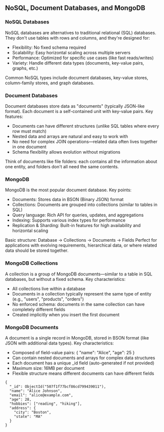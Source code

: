 ## NoSQL, Document Databases, and MongoDB

### NoSQL Databases
NoSQL databases are alternatives to traditional relational (SQL) databases. They don't use tables with rows and columns, and they're designed for:

 - Flexibility: No fixed schema required
 - Scalability: Easy horizontal scaling across multiple servers
 - Performance: Optimized for specific use cases (like fast reads/writes)
 - Variety: Handle different data types (documents, key-value pairs, graphs, etc.)

Common NoSQL types include document databases, key-value stores, column-family stores, and graph databases.

### Document Databases
Document databases store data as "documents" (typically JSON-like format). Each document is a self-contained unit with key-value pairs. Key features:

 - Documents can have different structures (unlike SQL tables where every row must match)
 - Nested data and arrays are natural and easy to work with
 - No need for complex JOIN operations—related data often lives together in one document
 - Schema flexibility allows evolution without migrations

Think of documents like file folders: each contains all the information about one entity, and folders don't all need the same contents.

### MongoDB
MongoDB is the most popular document database. Key points:

 - Documents: Stores data in BSON (Binary JSON) format
 - Collections: Documents are grouped into collections (similar to tables in SQL)
 - Query language: Rich API for queries, updates, and aggregations
 - Indexing: Supports various index types for performance
 - Replication & Sharding: Built-in features for high availability and horizontal scaling

Basic structure: Database → Collections → Documents → Fields
Perfect for applications with evolving requirements, hierarchical data, or where related data should be stored together.


### MongoDB Collections
A collection is a group of MongoDB documents—similar to a table in SQL databases, but without a fixed schema. Key characteristics:

 - All collections live within a database
 - Documents in a collection typically represent the same type of entity (e.g., "users", "products", "orders")
 - No enforced schema: documents in the same collection can have completely different fields
 - Created implicitly when you insert the first document

### MongoDB Documents
A document is a single record in MongoDB, stored in BSON format (like JSON with additional data types). Key characteristics:

 - Composed of field-value pairs: { "name": "Alice", "age": 25 }
 - Can contain nested documents and arrays for complex data structures
 - Each document has a unique _id field (auto-generated if not provided)
 - Maximum size: 16MB per document
 - Flexible structure means different documents can have different fields

```BSON
{
  "_id": ObjectId("507f1f77bcf86cd799439011"),
  "name": "Alice Johnson",
  "email": "alice@example.com",
  "age": 28,
  "hobbies": ["reading", "hiking"],
  "address": {
    "city": "Boston",
    "state": "MA"
  }
}
```
